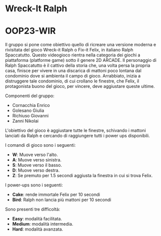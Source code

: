 # Wreck-It Ralph
# OOP23-WIR
Il gruppo si pone come obiettivo quello di ricreare una versione moderna e rivisitata del gioco Wreck-it Ralph o Fix-it Felix, in italiano Ralph Spaccatutto. Questo videogioco rientra nella categoria dei giochi a piattaforma (platforme game) sotto il genere 2D ARCADE. Il personaggio di Ralph Spaccatutto è il cattivo della storia che, una volta persa la propria casa, finisce per vivere in una discarica di mattoni poco lontana dal condominio dove si ambienta il campo di gioco. Arrabbiato, inizia a distruggere tale condominio, di cui crollano le finestre, che Felix, il protagonista buono del gioco, per vincere, deve aggiustare queste ultime.

Componenti del gruppo:
- Cornacchia Enrico
- Golesano Giulia
- Richiuso Giovanni
- Zanni Nikolai

L'obiettivo del gioco è aggiustare tutte le finestre, schivando i mattoni lanciati da Ralph e cercando di raggiungere tutti i power ups disponibili.

I comandi di gioco sono i seguenti:
- **W**: Muove verso l'alto.
- **A**: Muove verso sinistra.
- **S**: Muove verso il basso.
- **D**: Muove verso destra.
- **Z**: Se premuto per 1.5 secondi aggiusta la finestra in cui si trova Felix.

I power-ups sono i seguenti:
- **Cake**: rende immortale Felix per 10 secondi
- **Bird**: Ralph non lancia più mattoni per 10 secondi

Sono presenti tre difficoltà:
- **Easy**: modalità facilitata.
- **Medium**: modalità intermedia.
- **Hard**: modalità avanzata.

